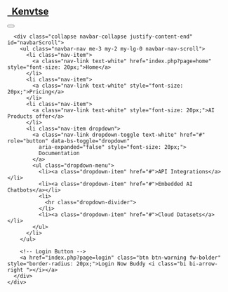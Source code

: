 <!DOCTYPE html>
<html lang="en">

<head>
  <meta charset="UTF-8">
  <meta name="viewport" content="width=device-width, initial-scale=1.0">
  <title>Document</title>
  <link href="https://cdn.jsdelivr.net/npm/bootstrap@5.3.3/dist/css/bootstrap.min.css" rel="stylesheet"
    integrity="sha384-QWTKZyjpPEjISv5WaRU9OFeRpok6YctnYmDr5pNlyT2bRjXh0JMhjY6hW+ALEwIH" crossorigin="anonymous">
  <link rel="stylesheet" href="././css/style.css">
  <link rel="stylesheet" href="https://cdn.jsdelivr.net/npm/bootstrap-icons/font/bootstrap-icons.css">

</head>
<body>
  <nav class="navbar navbar-expand-lg bg-primary border-bottom border-5 border-warning">
    <div class="container-fluid">
      <a class="navbar-brand text-white fw-bold" href="#">
        <h1 class="mb-0"><i class="bi bi-fingerprint text-warning"></i><b>&nbsp; Kenvtse</b></h1>
      </a>
      <button class="navbar-toggler" type="button" data-bs-toggle="collapse" data-bs-target="#navbarScroll"
        aria-controls="navbarScroll" aria-expanded="false" aria-label="Toggle navigation">
        <span class="navbar-toggler-icon"></span>
      </button>

      <div class="collapse navbar-collapse justify-content-end" id="navbarScroll">
        <ul class="navbar-nav me-3 my-2 my-lg-0 navbar-nav-scroll">
          <li class="nav-item">
            <a class="nav-link text-white" href="index.php?page=home" style="font-size: 20px;">Home</a>
          </li>
          <li class="nav-item">
            <a class="nav-link text-white" style="font-size: 20px;">Pricing</a>
          </li>
          <li class="nav-item">
            <a class="nav-link text-white" style="font-size: 20px;">AI Products offer</a>
          </li>
          <li class="nav-item dropdown">
            <a class="nav-link dropdown-toggle text-white" href="#" role="button" data-bs-toggle="dropdown"
              aria-expanded="false" style="font-size: 20px;">
              Documentation
            </a>
            <ul class="dropdown-menu">
              <li><a class="dropdown-item" href="#">API Integrations</a></li>
              <li><a class="dropdown-item" href="#">Embedded AI Chatbots</a></li>
              <li>
                <hr class="dropdown-divider">
              </li>
              <li><a class="dropdown-item" href="#">Cloud Datasets</a></li>
            </ul>
          </li>
        </ul>

        <!-- Login Button -->
        <a href="index.php?page=login" class="btn btn-warning fw-bolder" style="border-radius: 20px;">Login Now Buddy <i class="bi bi-arrow-right "></i></a>
      </div>
    </div>
  </nav>
